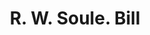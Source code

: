 ---
doi: 10.7916/D84X6KV3
date_other: '1905'
date_other_textual: '1905'
form: printed ephemera
genre:
- Invoices
name:
- R. W. Soule
object_in_context_url: https://biggert.cul.columbia.edu/items/view/ave_biggert_00570
subject_hierarchical_geographic:
- Augusta, Maine, United States
subject_name:
- R. W. Soule
title: R. W. Soule. Bill
sort_title: R. W. Soule. Bill
call_number: ave_biggert_00570
coordinates:
- 44.307,-69.782
pid: ave_biggert_00570
identifiers: ave_biggert_00570
thumbnail: https://derivativo-2.library.columbia.edu/iiif/2/ldpd:343596/full/!256,256/0/native.jpg
permalink: "/biggert/ave_biggert_00570/"
layout: iiif-image-page
---